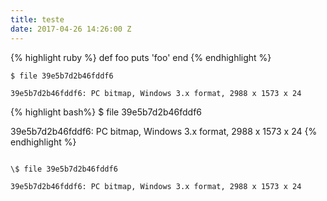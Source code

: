 ```yaml
---
title: teste
date: 2017-04-26 14:26:00 Z
---
```


{% highlight ruby %}
def foo
puts 'foo'
end
{% endhighlight %}

    $ file 39e5b7d2b46fddf6 
    
    39e5b7d2b46fddf6: PC bitmap, Windows 3.x format, 2988 x 1573 x 24

{% highlight bash%}
\$ file 39e5b7d2b46fddf6

39e5b7d2b46fddf6: PC bitmap, Windows 3.x format, 2988 x 1573 x 24
{% endhighlight %}


```

\$ file 39e5b7d2b46fddf6

39e5b7d2b46fddf6: PC bitmap, Windows 3.x format, 2988 x 1573 x 24

```